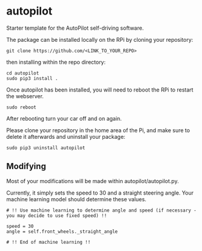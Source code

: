 # autopilot

Starter template for the AutoPilot self-driving software. 

The package can be installed locally on the RPi by cloning your repository:

```
git clone https://github.com/<LINK_TO_YOUR_REPO>
```

then installing within the repo directory:

```
cd autopilot
sudo pip3 install .
```

Once autopilot has been installed, you will need to reboot the RPi to restart the webserver.

```
sudo reboot
```

After rebooting turn your car off and on again.

Please clone your repository in the home area of the Pi, and make sure to delete it afterwards and uninstall your package:

```
sudo pip3 uninstall autopilot
``` 

## Modifying

Most of your modifications will be made within autopilot/autopilot.py. 

Currently, it simply sets the speed to 30 and a straight steering angle. Your machine learning model should determine these values. 

```
# !! Use machine learning to determine angle and speed (if necessary - you may decide to use fixed speed) !!
    
speed = 30
angle = self.front_wheels._straight_angle

# !! End of machine learning !!
``` 

